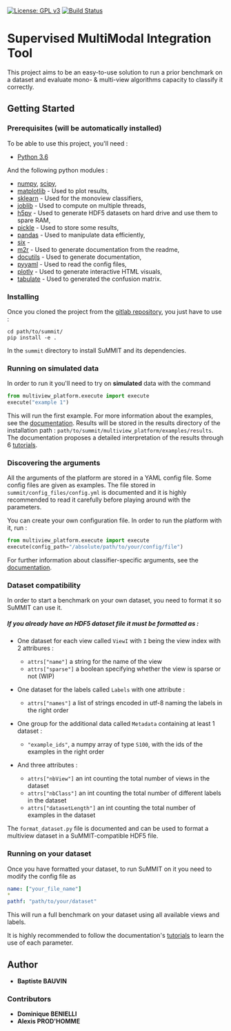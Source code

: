 [![License: GPL v3](https://img.shields.io/badge/License-GPL%20v3-blue.svg)](http://www.gnu.org/licenses/gpl-3.0)
[![Build Status](https://gitlab.lis-lab.fr/baptiste.bauvin/summit/badges/develop/pipeline.svg)](https://gitlab.lis-lab.fr/baptiste.bauvin/summit/badges/develop/pipeline.svg)
# Supervised MultiModal Integration Tool

This project aims to be an easy-to-use solution to run a prior benchmark on a dataset and evaluate mono- & multi-view algorithms capacity to classify it correctly.

## Getting Started

### Prerequisites (will be automatically installed)

To be able to use this project, you'll need :

* [Python 3.6](https://docs.python.org/3/) 

And the following python modules :

* [numpy](http://www.numpy.org/), [scipy](https://scipy.org/),
* [matplotlib](http://matplotlib.org/) - Used to plot results,
* [sklearn](http://scikit-learn.org/stable/) - Used for the monoview classifiers,
* [joblib](https://pypi.python.org/pypi/joblib) - Used to compute on multiple threads,
* [h5py](https://www.h5py.org) - Used to generate HDF5 datasets on hard drive and use them to spare RAM,
* [pickle](https://docs.python.org/3/library/pickle.html) - Used to store some results,
* [pandas](https://pandas.pydata.org/) - Used to manipulate data efficiently,
* [six](https://pypi.org/project/six/) - 
* [m2r](https://pypi.org/project/m2r/) - Used to generate documentation from the readme,
* [docutils](https://pypi.org/project/docutils/) - Used to generate documentation,
* [pyyaml](https://pypi.org/project/PyYAML/) - Used to read the config files,
* [plotly](https://plot.ly/) - Used to generate interactive HTML visuals,
* [tabulate](https://pypi.org/project/tabulate/) - Used to generated the confusion matrix.


### Installing

Once you cloned the project from the [gitlab repository](https://gitlab.lis-lab.fr/baptiste.bauvin/summit/), you just have to use :  

```
cd path/to/summit/
pip install -e .
```
In the `summit` directory to install SuMMIT and its dependencies.

### Running on simulated data

In order to run it you'll need to try on **simulated** data with the command
```python 
from multiview_platform.execute import execute
execute("example 1")
```
This will run the first example. For more information about the examples, see the [documentation](http://baptiste.bauvin.pages.lis-lab.fr/summit/).
Results will be stored in the results directory of the installation path : 
`path/to/summit/multiview_platform/examples/results`.
The documentation proposes a detailed interpretation of the results through 6 [tutorials](http://baptiste.bauvin.pages.lis-lab.fr/summit/). 

### Discovering the arguments

All the arguments of the platform are stored in a YAML config file. Some config files are given as examples. 
The file stored in `summit/config_files/config.yml` is documented and it is highly recommended
to read it carefully before playing around with the parameters.   

You can create your own configuration file. In order to run the platform with it, run : 
```python
from multiview_platform.execute import execute
execute(config_path="/absolute/path/to/your/config/file")
```

For further information about classifier-specific arguments, see the [documentation](http://baptiste.bauvin.pages.lis-lab.fr/summit/). 
 

### Dataset compatibility

In order to start a benchmark on your own dataset, you need to format it so SuMMIT can use it. 

##### If you already have an HDF5 dataset file it must be formatted as : 

* One dataset for each view called `ViewI` with `I` being the view index with 2 attribures : 
    * `attrs["name"]` a string for the name of the view
    * `attrs["sparse"]` a boolean specifying whether the view is sparse or not (WIP)
 

* One dataset for the labels called `Labels` with one attribute : 
    * `attrs["names"]` a list of strings encoded in utf-8 naming the labels in the right order


* One group for the additional data called `Metadata` containing at least 1 dataset :
    * `"example_ids"`, a numpy array of type `S100`, with the ids of the examples in the right order
* And three attributes : 
    * `attrs["nbView"]` an int counting the total number of views in the dataset
    * `attrs["nbClass"]` an int counting the total number of different labels in the dataset
    * `attrs["datasetLength"]` an int counting the total number of examples in the dataset

The `format_dataset.py` file is documented and can be used to format a multiview dataset in a SuMMIT-compatible HDF5 file.

### Running on your dataset 

Once you have formatted your dataset, to run SuMMIT on it you need to modify the config file as  
```yaml
name: ["your_file_name"]
*
pathf: "path/to/your/dataset"
```
This will run a full benchmark on your dataset using all available views and labels.
 
It is highly recommended to follow the documentation's [tutorials](http://baptiste.bauvin.pages.lis-lab.fr/summit/tutorials/index.html) to learn the use of each parameter. 
 

## Author

* **Baptiste BAUVIN**

### Contributors

* **Dominique BENIELLI**
* **Alexis PROD'HOMME**